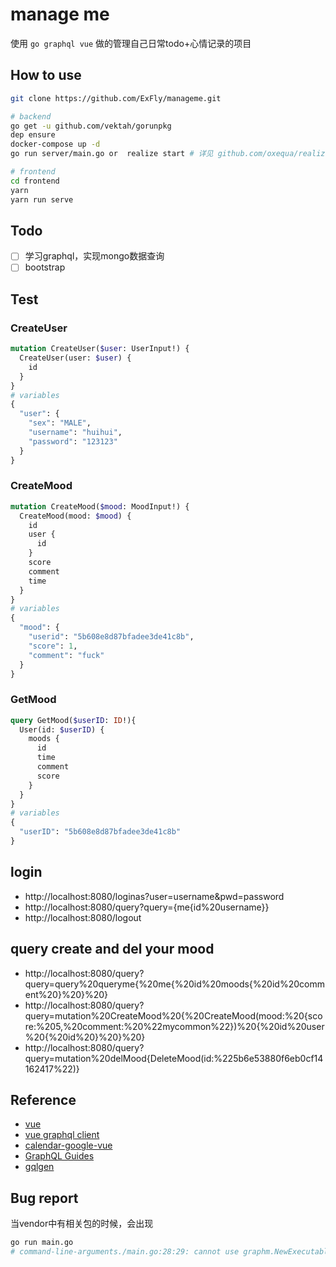 # manage me

使用 `go graphql vue` 做的管理自己日常todo+心情记录的项目

## How to use

```sh
git clone https://github.com/ExFly/manageme.git

# backend
go get -u github.com/vektah/gorunpkg
dep ensure
docker-compose up -d
go run server/main.go or  realize start # 详见 github.com/oxequa/realize

# frontend
cd frontend
yarn
yarn run serve
```

## Todo

- [ ] 学习graphql，实现mongo数据查询
- [ ] bootstrap

## Test

### CreateUser

```graphql
mutation CreateUser($user: UserInput!) {
  CreateUser(user: $user) {
    id
  }
}
# variables
{
  "user": {
    "sex": "MALE",
    "username": "huihui",
    "password": "123123"
  }
}
```

### CreateMood

```graphql
mutation CreateMood($mood: MoodInput!) {
  CreateMood(mood: $mood) {
    id
    user {
      id
    }
    score
    comment
    time
  }
}
# variables
{
  "mood": {
    "userid": "5b608e8d87bfadee3de41c8b",
    "score": 1,
    "comment": "fuck"
  }
}
```

### GetMood

```graphql
query GetMood($userID: ID!){
  User(id: $userID) {
    moods {
      id
      time
      comment
      score
    }
  }
}
# variables
{
  "userID": "5b608e8d87bfadee3de41c8b"
}
```

## login
* http://localhost:8080/loginas?user=username&pwd=password
* http://localhost:8080/query?query={me{id%20username}}
* http://localhost:8080/logout

## query create and del your mood
* http://localhost:8080/query?query=query%20queryme{%20me{%20id%20moods{%20id%20comment%20}%20}%20}
* http://localhost:8080/query?query=mutation%20CreateMood%20{%20CreateMood(mood:%20{score:%205,%20comment:%20%22mycommon%22})%20{%20id%20user%20{%20id%20}%20}%20}
* http://localhost:8080/query?query=mutation%20delMood{DeleteMood(id:%225b6e53880f6eb0cf14162417%22)}

## Reference

- [vue](https://cn.vuejs.org/index.html)
- [vue graphql client](https://akryum.github.io/vue-apollo/guide/apollo/queries.html#simple-query)
- [calendar-google-vue](https://github.com/FlowzPlatform/calendar-google-vue)
- [GraphQL Guides](https://www.graphql.com/guides/)
- [gqlgen](https://gqlgen.com)

## Bug report

当vendor中有相关包的时候，会出现

```sh
go run main.go
# command-line-arguments./main.go:28:29: cannot use graphm.NewExecutableSchema(&graphm.App literal) (type "github.com/exfly/manageme/vendor/github.com/vektah/gqlgen/graphql".ExecutableSchema) as type "github.com/vektah/gqlgen/graphql".ExecutableSchema in argument to handler.GraphQL:        "github.com/exfly/manageme/vendor/github.com/vektah/gqlgen/graphql".ExecutableSchema does not implement "github.com/vektah/gqlgen/graphql".ExecutableSchema (wrong type for Mutation method)                have Mutation(context.Context, *"github.com/exfly/manageme/vendor/github.com/vektah/gqlgen/neelance/query".Operation) *"github.com/exfly/manageme/vendor/github.com/vektah/gqlgen/graphql".Response                want Mutation(context.Context, *"github.com/vektah/gqlgen/neelance/query".Operation) *"github.com/vektah/gqlgen/graphql".Response
```

